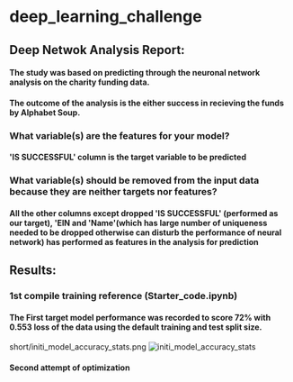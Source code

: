 # deep_learning_challenge

## Deep Netwok Analysis Report:

#### The study was based on predicting through the neuronal network analysis on the charity funding data. 
#### The outcome of the analysis is the either success in recieving the funds by Alphabet Soup.
### What variable(s) are the features for your model?
#### 'IS SUCCESSFUL' column is the target variable to be predicted
### What variable(s) should be removed from the input data because they are neither targets nor features?
#### All the other columns except dropped 'IS SUCCESSFUL' (performed as our target), 'EIN and 'Name'(which has large number of uniqueness needed to be dropped otherwise can disturb the performance of neural network) has performed as features in the analysis for prediction
## Results:
### 1st compile training reference (Starter_code.ipynb)
####
#### The First target model performance was recorded to score 72% with 0.553 loss of the data using the default training and test split size.

short/initi_model_accuracy_stats.png
![initi_model_accuracy_stats](https://github.com/HJM2707/deep_learning_challenge/assets/118155597/7bbb0996-6377-4903-8f86-c84077364eef)

#### Second attempt of optimization 
